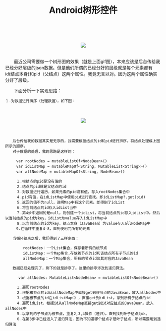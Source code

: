 <h1 align=center>Android树形控件</h1>　　


　　
<div align=center><img src="https://raw.githubusercontent.com/liangfeng093/MarkdownBlogs/master/res/2018-1/treeView.gif"/></div>　　

　　最近公司需要做一个树形图的效果（就是上面gif图），本来应该是后台传给我已经分好层级的json数据。但是他们所谓的已经分好的层级就是每个元素都有id(结点本身)和pid（父结点）这两个属性。我竟无言以对。因为这两个属性确实分好了层级。

　　下面分析一下实现思路：  

	１.对数据进行排序（处理数据），如下图：

　　
<div align=center><img  src="https://raw.githubusercontent.com/liangfeng093/MarkdownBlogs/master/res/2018-1/treeViewBlogPic.png"/></div>

　　
	
	　　后台传给我的数据其实是无序的，我需要根据结点的id和pid进行排序。将结点处理成上图所示的顺序。　　
	　　对于数据的处理，我的思路是这样的：　　

	　　　var rootNodes = mutableListOf<NodeBean>()
    　　　var idListMap = mutableMapOf<String, MutableList<String>>()
    　　　var allNodeMap = mutableMapOf<String, NodeBean>()

	　　　１.根结点的pid是没有值的
	　　　２.结点的pid就是父结点的id
	　　　３.对数据进行遍历，如果元素的pid没有值。存入rootNodes集合中
	　　　４.pid有值，在idListMap中使用pid进行查找。即idListMap?.get(pid)
	　　　５.返回的值不为null，说明Map中有这个元素。即得到了idList
	　　　６.将当前结点的id存入idList当中
	　　　７.第4步中返回的是null，则创建一个idList，将当前结点的id存入idList中。然后以当前结点的pid为key，idList为value存入idListMap中
	　　　８.以当前结点的id为key，结点本身（JavaBean）为value存入allNodeMap中
	　　　9.在循环中重复4-8，直到便利完所有的元素

	　　当循环结束之后，我们得到了三样东西：
				
			rootNodes：一个List集合，保存着所有的根节点
			idListMap：一个Map集合,存放着节点的id和该结点所有子节点的id
			allNodeMap：一个Map集合，所有的节点id及其对应的JavaBean

	　　数据已经处理完了，剩下的就是排序了。这里的排序涉及到递归算法。

	　　　 var allNodes: MutableList<NodeBean> = mutableListOf<NodeBean>()

	　　　１.遍历rootNodes
	　　　２.根据根节点的id从allNodeMap中直接get到根节点的JavaBean，放入allNodes中
	　　　３.根据根节点的id在idListMap中 ，直接get到idList。拿到所有子结点的id
	　　　４.遍历idList，根据id从allNodeMap直接get到id对应结点的JavaBean。放入allNodes中
	　　　５.以拿到的子节点为根节点，重复2,3,4操作（递归）。直到找到叶子结点为止。
	　　　６.在第3步中已经进入了递归算法，因为不知道哪个结点才是叶子结点，所以需要用到递归算法
